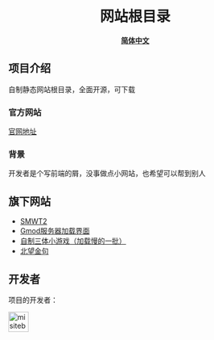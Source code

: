 <h1 align="center">网站根目录</h1>

<div align="center">
<strong>
<samp>

[简体中文](README.md)

</samp>
</strong>
</div>

## 项目介绍

自制静态网站根目录，全面开源，可下载

### 官方网站

[官网地址](https://furry-smwt.github.io)

### 背景

开发者是个写前端的屑，没事做点小网站，也希望可以帮到别人

## 旗下网站

- [SMWT2](https://furry-smwt.github.io)
- [Gmod服务器加载界面](https://DevOpsMogul.github.io/all)
- [自制三体小游戏（加载慢的一批）](https://DevOpsMogul.github.io/santi.html)
- [北望金句](https://DevOpsMogul.github.io/beiwang)

## 开发者

项目的开发者：

<a href="https://github.com/DevOpsMogul">
  <img src="https://avatars.githubusercontent.com/u/110319858?v=4" width="40" height="40" alt="misitebao" title="misitebao"/>
</a>
